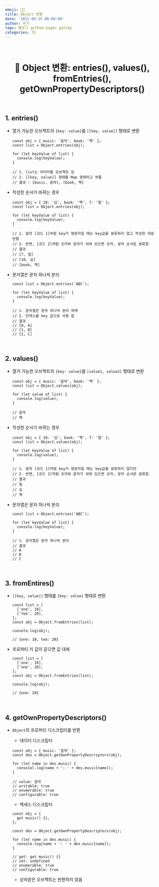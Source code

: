 ```yaml
---
emoji: 👨‍💻
title: Object 변환
date: '2021-09-25 00:00:00'
author: 우기
tags: 블로그 github-pages gatsby
categories: JS
---
```


<br>

<h1 align="center">
  👋  Object 변환: entries(), values(), fromEntries(), getOwnPropertyDescriptors()
</h1>

<br>

## 1. entries()

- 열거 가능한 오브젝트의 `{key: value}`를 `[[key, value]]` 형태로 변환

  ```tsx
  const obj = { music: '음악', book: '책' };
  const list = Object.entries(obj);

  for (let keyValue of list) {
    console.log(keyValue);
  }

  // 1. list는 이터러블 오브젝트 임
  // 2. [[key, value]] 형태를 Map 형태라고 부름
  // 결과 : [music, 음악], [book, 책]
  ```

- 작성한 순서가 바뀌는 경우

  ```tsx
  const obj = { 10: '십', book: '책', 7: '칠' };
  const list = Object.entries(obj);

  for (let keyValue of list) {
    console.log(keyValue);
  }

  // 1. 앞의 [코드 1]처럼 key가 영문자일 때는 key값을 분류하지 않고 작성한 대로 반환
  // 2. 반면, [코드 2]처럼 숫자와 문자가 섞여 있으면 숫자, 문자 순서로 분류함
  // 결과
  // [7, 칠]
  // [10, 십]
  // [book, 책]
  ```

- 문자열은 문자 하나씩 분리

  ```tsx
  const list = Object.entries('ABC');

  for (let keyValue of list) {
    console.log(keyValue);
  }

  // 1. 문자열은 문자 하나씩 분리 하며
  // 2. 인덱스를 key 값으로 사용 함
  // 결과
  // [0, A]
  // [1, B]
  // [2, C]
  ```

<br>

## 2. values()

- 열거 가능한 오브젝트의 `{key: value}`를 `[value1, value2]` 형태로 변환

  ```tsx
  const obj = { music: '음악', book: '책' };
  const list = Object.values(obj);

  for (let value of list) {
    console.log(value);
  }

  // 음악
  // 책
  ```

- 작성한 순서가 바뀌는 경우

  ```tsx
  const obj = { 10: '십', book: '책', 7: '칠' };
  const list = Object.values(obj);

  for (let keyValue of list) {
    console.log(value);
  }

  // 1. 앞의 [코드 1]처럼 key가 영문자일 때는 key값을 분류하지 않지만
  // 2. 반면, [코드 2]처럼 숫자와 문자가 섞여 있으면 숫자, 문자 순서로 분류함
  // 결과
  // 칠
  // 십
  // 책
  ```

- 문자열은 문자 하나씩 분리

  ```tsx
  const list = Object.entries('ABC');

  for (let keyValue of list) {
    console.log(keyValue);
  }

  // 1. 문자열은 문자 하나씩 분리
  // 결과
  // A
  // B
  // C
  ```

<br>

## 3. fromEntires()

- `[[key, value]]` 형태를 `{key: value}` 형태로 변환

  ```tsx
  const list = [
    ['one', 10],
    ['two', 20],
  ];
  const obj = Object.fromEntries(list);

  console.log(obj);

  // {one: 10, two: 20}
  ```

- 프로퍼티 키 값이 같으면 값 대체

  ```tsx
  const list = [
    ['one', 10],
    ['one', 20],
  ];
  const obj = Object.fromEntries(list);

  console.log(obj);

  // {one: 20}
  ```

<br>

## 4. getOwnPropertyDescriptors()

- `Object`의 프로퍼티 디스크립터를 반환

  - 데이터 디스크립터

  ```tsx
  const obj = { music: '음악' };
  const des = Object.getOwnPropertyDescriptors(obj);

  for (let name in des.music) {
    consolel.log(name + ': ' + des.music[name]);
  }

  // value: 음악
  // writable: true
  // enumerable: true
  // configurable: true
  ```

  - 액세스 디스크립터

  ```tsx
  const obj = {
    get music() {},
  };

  const des = Object.getOwnPropertyDescriptors(obj);

  for (let name in des.music) {
    console.log(name + ': ' + des.music[name]);
  }

  // get: get music() {}
  // set: undefined
  // enumerable: true
  // configurable: true
  ```

  - 상속받은 오브젝트는 반환하지 않음

```toc

```
